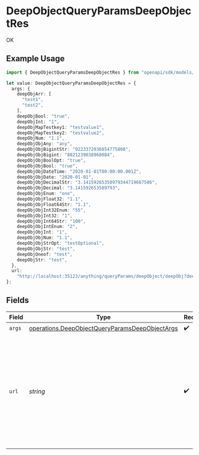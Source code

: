 # DeepObjectQueryParamsDeepObjectRes

OK

## Example Usage

```typescript
import { DeepObjectQueryParamsDeepObjectRes } from "openapi/sdk/models/operations";

let value: DeepObjectQueryParamsDeepObjectRes = {
  args: {
    deepObjArr: [
      "test1",
      "test2",
    ],
    deepObjBool: "true",
    deepObjInt: "1",
    deepObjMapTestkey1: "testvalue1",
    deepObjMapTestkey2: "testvalue2",
    deepObjNum: "1.1",
    deepObjObjAny: "any",
    deepObjObjBigintStr: "9223372036854775808",
    deepObjObjBigint: "8821239038968084",
    deepObjObjBoolOpt: "true",
    deepObjObjBool: "true",
    deepObjObjDateTime: "2020-01-01T00:00:00.001Z",
    deepObjObjDate: "2020-01-01",
    deepObjObjDecimalStr: "3.14159265358979344719667586",
    deepObjObjDecimal: "3.141592653589793",
    deepObjObjEnum: "one",
    deepObjObjFloat32: "1.1",
    deepObjObjFloat64Str: "1.1",
    deepObjObjInt32Enum: "55",
    deepObjObjInt32: "1",
    deepObjObjInt64Str: "100",
    deepObjObjIntEnum: "2",
    deepObjObjInt: "1",
    deepObjObjNum: "1.1",
    deepObjObjStrOpt: "testOptional",
    deepObjObjStr: "test",
    deepObjOneof: "test",
    deepObjStr: "test",
  },
  url:
    "http://localhost:35123/anything/queryParams/deepObject/deepObj?deepObj[arr]=test1&deepObj[arr]=test2&deepObj[bool]=true&deepObj[int]=1&deepObj[map][testkey1]=testvalue1&deepObj[map][testkey2]=testvalue2&deepObj[num]=1.1&deepObj[obj][any]=any&deepObj[obj][bigintStr]=9223372036854775808&deepObj[obj][bigint]=8821239038968084&deepObj[obj][boolOpt]=true&deepObj[obj][bool]=true&deepObj[obj][dateTime]=2020-01-01T00%3A00%3A00.001Z&deepObj[obj][date]=2020-01-01&deepObj[obj][decimalStr]=3.14159265358979344719667586&deepObj[obj][decimal]=3.141592653589793&deepObj[obj][enum]=one&deepObj[obj][float32]=1.1&deepObj[obj][float64Str]=1.1&deepObj[obj][int32Enum]=55&deepObj[obj][int32]=1&deepObj[obj][int64Str]=100&deepObj[obj][intEnum]=2&deepObj[obj][int]=1&deepObj[obj][num]=1.1&deepObj[obj][strOpt]=testOptional&deepObj[obj][str]=test&deepObj[oneof]=test&deepObj[oneofnestedobject][nested]=test&deepObj[str]=test",
};
```

## Fields

| Field                                                                                                                                                                                                                                                                                                                                                                                                                                                                                                                                                                                                                                                                                                                                                                                                                                                                                                                                     | Type                                                                                                                                                                                                                                                                                                                                                                                                                                                                                                                                                                                                                                                                                                                                                                                                                                                                                                                                      | Required                                                                                                                                                                                                                                                                                                                                                                                                                                                                                                                                                                                                                                                                                                                                                                                                                                                                                                                                  | Description                                                                                                                                                                                                                                                                                                                                                                                                                                                                                                                                                                                                                                                                                                                                                                                                                                                                                                                               | Example                                                                                                                                                                                                                                                                                                                                                                                                                                                                                                                                                                                                                                                                                                                                                                                                                                                                                                                                   |
| ----------------------------------------------------------------------------------------------------------------------------------------------------------------------------------------------------------------------------------------------------------------------------------------------------------------------------------------------------------------------------------------------------------------------------------------------------------------------------------------------------------------------------------------------------------------------------------------------------------------------------------------------------------------------------------------------------------------------------------------------------------------------------------------------------------------------------------------------------------------------------------------------------------------------------------------- | ----------------------------------------------------------------------------------------------------------------------------------------------------------------------------------------------------------------------------------------------------------------------------------------------------------------------------------------------------------------------------------------------------------------------------------------------------------------------------------------------------------------------------------------------------------------------------------------------------------------------------------------------------------------------------------------------------------------------------------------------------------------------------------------------------------------------------------------------------------------------------------------------------------------------------------------- | ----------------------------------------------------------------------------------------------------------------------------------------------------------------------------------------------------------------------------------------------------------------------------------------------------------------------------------------------------------------------------------------------------------------------------------------------------------------------------------------------------------------------------------------------------------------------------------------------------------------------------------------------------------------------------------------------------------------------------------------------------------------------------------------------------------------------------------------------------------------------------------------------------------------------------------------- | ----------------------------------------------------------------------------------------------------------------------------------------------------------------------------------------------------------------------------------------------------------------------------------------------------------------------------------------------------------------------------------------------------------------------------------------------------------------------------------------------------------------------------------------------------------------------------------------------------------------------------------------------------------------------------------------------------------------------------------------------------------------------------------------------------------------------------------------------------------------------------------------------------------------------------------------- | ----------------------------------------------------------------------------------------------------------------------------------------------------------------------------------------------------------------------------------------------------------------------------------------------------------------------------------------------------------------------------------------------------------------------------------------------------------------------------------------------------------------------------------------------------------------------------------------------------------------------------------------------------------------------------------------------------------------------------------------------------------------------------------------------------------------------------------------------------------------------------------------------------------------------------------------- |
| `args`                                                                                                                                                                                                                                                                                                                                                                                                                                                                                                                                                                                                                                                                                                                                                                                                                                                                                                                                    | [operations.DeepObjectQueryParamsDeepObjectArgs](../../../sdk/models/operations/deepobjectqueryparamsdeepobjectargs.md)                                                                                                                                                                                                                                                                                                                                                                                                                                                                                                                                                                                                                                                                                                                                                                                                                   | :heavy_check_mark:                                                                                                                                                                                                                                                                                                                                                                                                                                                                                                                                                                                                                                                                                                                                                                                                                                                                                                                        | N/A                                                                                                                                                                                                                                                                                                                                                                                                                                                                                                                                                                                                                                                                                                                                                                                                                                                                                                                                       |                                                                                                                                                                                                                                                                                                                                                                                                                                                                                                                                                                                                                                                                                                                                                                                                                                                                                                                                           |
| `url`                                                                                                                                                                                                                                                                                                                                                                                                                                                                                                                                                                                                                                                                                                                                                                                                                                                                                                                                     | *string*                                                                                                                                                                                                                                                                                                                                                                                                                                                                                                                                                                                                                                                                                                                                                                                                                                                                                                                                  | :heavy_check_mark:                                                                                                                                                                                                                                                                                                                                                                                                                                                                                                                                                                                                                                                                                                                                                                                                                                                                                                                        | N/A                                                                                                                                                                                                                                                                                                                                                                                                                                                                                                                                                                                                                                                                                                                                                                                                                                                                                                                                       | http://localhost:35123/anything/queryParams/deepObject/deepObj?deepObj[arr]=test1&deepObj[arr]=test2&deepObj[bool]=true&deepObj[int]=1&deepObj[map][testkey1]=testvalue1&deepObj[map][testkey2]=testvalue2&deepObj[num]=1.1&deepObj[obj][any]=any&deepObj[obj][bigintStr]=9223372036854775808&deepObj[obj][bigint]=8821239038968084&deepObj[obj][boolOpt]=true&deepObj[obj][bool]=true&deepObj[obj][dateTime]=2020-01-01T00%3A00%3A00.001Z&deepObj[obj][date]=2020-01-01&deepObj[obj][decimalStr]=3.14159265358979344719667586&deepObj[obj][decimal]=3.141592653589793&deepObj[obj][enum]=one&deepObj[obj][float32]=1.1&deepObj[obj][float64Str]=1.1&deepObj[obj][int32Enum]=55&deepObj[obj][int32]=1&deepObj[obj][int64Str]=100&deepObj[obj][intEnum]=2&deepObj[obj][int]=1&deepObj[obj][num]=1.1&deepObj[obj][strOpt]=testOptional&deepObj[obj][str]=test&deepObj[oneof]=test&deepObj[oneofnestedobject][nested]=test&deepObj[str]=test |